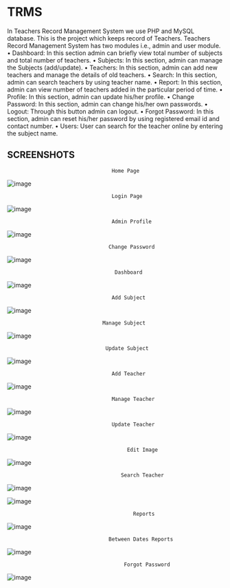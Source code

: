 # TRMS

In Teachers Record Management System we use PHP and MySQL database. This 
is the project which keeps record of Teachers. Teachers Record Management 
System has two modules i.e., admin and user module.
• Dashboard: In this section admin can briefly view total number of subjects 
and total number of teachers.
• Subjects: In this section, admin can manage the Subjects (add/update).
• Teachers: In this section, admin can add new teachers and manage the 
details of old teachers.
• Search: In this section, admin can search teachers by using teacher name.
• Report: In this section, admin can view number of teachers added in the 
particular period of time.
• Profile: In this section, admin can update his/her profile.
• Change Password: In this section, admin can change his/her own
passwords.
• Logout: Through this button admin can logout.
• Forgot Password: In this section, admin can reset his/her password by 
using registered email id and contact number.
• Users: User can search for the teacher online by entering the subject name.

## SCREENSHOTS

                                      Home Page
![image](https://github.com/ssneelu13/TRMS/assets/97376269/1cf82d2e-9a52-4f49-99dd-9811e24a1fe2)

                                      Login Page
![image](https://github.com/ssneelu13/TRMS/assets/97376269/14967ff4-77ee-4905-bc45-0b4fea93cd4a)

                                      Admin Profile
![image](https://github.com/ssneelu13/TRMS/assets/97376269/6b6b2833-230e-4054-9b7b-43b17d03e756)

                                     Change Password
![image](https://github.com/ssneelu13/TRMS/assets/97376269/6d3377a4-8c3f-4329-9d27-f6599ea278b3)

                                       Dashboard
![image](https://github.com/ssneelu13/TRMS/assets/97376269/073c632a-d74f-44ec-97e8-53aba6817886)

                                      Add Subject
![image](https://github.com/ssneelu13/TRMS/assets/97376269/5493c44b-2117-49b5-9881-f489ca2aa761)

                                   Manage Subject
![image](https://github.com/ssneelu13/TRMS/assets/97376269/5a936954-16a1-4faf-bdd5-754cefc229d0)


                                    Update Subject
![image](https://github.com/ssneelu13/TRMS/assets/97376269/e772786e-182e-45d6-b03e-8e83bad4db0a)


                                      Add Teacher
![image](https://github.com/ssneelu13/TRMS/assets/97376269/1e1220aa-79a6-49ed-b29d-f7a67fa4179f)


                                      Manage Teacher
![image](https://github.com/ssneelu13/TRMS/assets/97376269/661a6f1e-85d7-4239-8b66-e16f38ab0bdd)


                                      Update Teacher
![image](https://github.com/ssneelu13/TRMS/assets/97376269/0dcfe348-0212-4fb3-b976-b9161f0a2826)


                                           Edit Image
![image](https://github.com/ssneelu13/TRMS/assets/97376269/2322437b-a4a5-4a44-bf60-45201186eb19)


                                         Search Teacher
![image](https://github.com/ssneelu13/TRMS/assets/97376269/ef1141ef-d9c5-46d9-9831-26c8f7eae2a4)


![image](https://github.com/ssneelu13/TRMS/assets/97376269/5577b32a-c027-4118-9960-c94a49a1b73a)


                                             Reports
![image](https://github.com/ssneelu13/TRMS/assets/97376269/fe6878e0-aae3-4bcd-8aa6-2e8c3635712c)


                                     Between Dates Reports
![image](https://github.com/ssneelu13/TRMS/assets/97376269/0fb2175d-8b00-48e1-839c-4a5472e4b63e)


                                          Forgot Password
![image](https://github.com/ssneelu13/TRMS/assets/97376269/5b4a16c6-b4e7-4f14-abb5-49d93ac86ac1)
